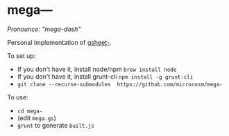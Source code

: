 mega—
=====
_Pronounce: "mega-dash"_

Personal implementation of [gsheet-](https://github.com/microcosm/gsheet-).

To set up:
- If you don't have it, install node/npm `brew install node`
- If you don't have it, install grunt-cli `npm install -g grunt-cli`
- `git clone --recurse-submodules  https://github.com/microcosm/mega-`

To use:
- `cd mega-`
- (edit `mega.gs`)
- `grunt` to generate `built.js`